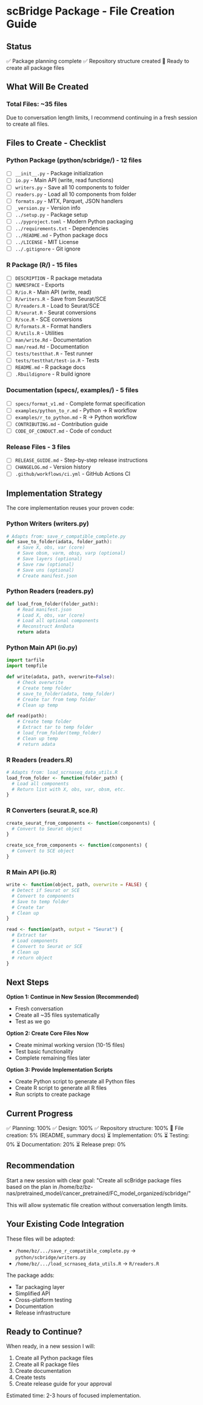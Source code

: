 # scBridge Package - File Creation Guide

## Status

✅ Package planning complete
✅ Repository structure created
🔄 Ready to create all package files

## What Will Be Created

### Total Files: ~35 files

Due to conversation length limits, I recommend continuing in a fresh session to create all files.

## Files to Create - Checklist

### Python Package (python/scbridge/) - 12 files
- [ ] `__init__.py` - Package initialization
- [ ] `io.py` - Main API (write, read functions)
- [ ] `writers.py` - Save all 10 components to folder
- [ ] `readers.py` - Load all 10 components from folder
- [ ] `formats.py` - MTX, Parquet, JSON handlers
- [ ] `_version.py` - Version info
- [ ] `../setup.py` - Package setup
- [ ] `../pyproject.toml` - Modern Python packaging
- [ ] `../requirements.txt` - Dependencies
- [ ] `../README.md` - Python package docs
- [ ] `../LICENSE` - MIT License
- [ ] `../.gitignore` - Git ignore

### R Package (R/) - 15 files
- [ ] `DESCRIPTION` - R package metadata
- [ ] `NAMESPACE` - Exports
- [ ] `R/io.R` - Main API (write, read)
- [ ] `R/writers.R` - Save from Seurat/SCE
- [ ] `R/readers.R` - Load to Seurat/SCE
- [ ] `R/seurat.R` - Seurat conversions
- [ ] `R/sce.R` - SCE conversions
- [ ] `R/formats.R` - Format handlers
- [ ] `R/utils.R` - Utilities
- [ ] `man/write.Rd` - Documentation
- [ ] `man/read.Rd` - Documentation
- [ ] `tests/testthat.R` - Test runner
- [ ] `tests/testthat/test-io.R` - Tests
- [ ] `README.md` - R package docs
- [ ] `.Rbuildignore` - R build ignore

### Documentation (specs/, examples/) - 5 files
- [ ] `specs/format_v1.md` - Complete format specification
- [ ] `examples/python_to_r.md` - Python → R workflow
- [ ] `examples/r_to_python.md` - R → Python workflow
- [ ] `CONTRIBUTING.md` - Contribution guide
- [ ] `CODE_OF_CONDUCT.md` - Code of conduct

### Release Files - 3 files
- [ ] `RELEASE_GUIDE.md` - Step-by-step release instructions
- [ ] `CHANGELOG.md` - Version history
- [ ] `.github/workflows/ci.yml` - GitHub Actions CI

## Implementation Strategy

The core implementation reuses your proven code:

### Python Writers (writers.py)
```python
# Adapts from: save_r_compatible_complete.py
def save_to_folder(adata, folder_path):
    # Save X, obs, var (core)
    # Save obsm, varm, obsp, varp (optional)
    # Save layers (optional)
    # Save raw (optional)
    # Save uns (optional)
    # Create manifest.json
```

### Python Readers (readers.py)
```python
def load_from_folder(folder_path):
    # Read manifest.json
    # Load X, obs, var (core)
    # Load all optional components
    # Reconstruct AnnData
    return adata
```

### Python Main API (io.py)
```python
import tarfile
import tempfile

def write(adata, path, overwrite=False):
    # Check overwrite
    # Create temp folder
    # save_to_folder(adata, temp_folder)
    # Create tar from temp folder
    # Clean up temp

def read(path):
    # Create temp folder
    # Extract tar to temp folder
    # load_from_folder(temp_folder)
    # Clean up temp
    # return adata
```

### R Readers (readers.R)
```r
# Adapts from: load_scrnaseq_data_utils.R
load_from_folder <- function(folder_path) {
  # Load all components
  # Return list with X, obs, var, obsm, etc.
}
```

### R Converters (seurat.R, sce.R)
```r
create_seurat_from_components <- function(components) {
  # Convert to Seurat object
}

create_sce_from_components <- function(components) {
  # Convert to SCE object
}
```

### R Main API (io.R)
```r
write <- function(object, path, overwrite = FALSE) {
  # Detect if Seurat or SCE
  # Convert to components
  # Save to temp folder
  # Create tar
  # Clean up
}

read <- function(path, output = "Seurat") {
  # Extract tar
  # Load components
  # Convert to Seurat or SCE
  # Clean up
  # return object
}
```

## Next Steps

**Option 1: Continue in New Session (Recommended)**
- Fresh conversation
- Create all ~35 files systematically
- Test as we go

**Option 2: Create Core Files Now**
- Create minimal working version (10-15 files)
- Test basic functionality
- Complete remaining files later

**Option 3: Provide Implementation Scripts**
- Create Python script to generate all Python files
- Create R script to generate all R files
- Run scripts to create package

## Current Progress

✅ Planning: 100%
✅ Design: 100%
✅ Repository structure: 100%
🔄 File creation: 5% (README, summary docs)
⏳ Implementation: 0%
⏳ Testing: 0%
⏳ Documentation: 20%
⏳ Release prep: 0%

## Recommendation

Start a new session with clear goal:
"Create all scBridge package files based on the plan in /home/bz/bz-nas/pretrained_model/cancer_pretrained/FC_model_organized/scbridge/"

This will allow systematic file creation without conversation length limits.

## Your Existing Code Integration

These files will be adapted:
- `/home/bz/.../save_r_compatible_complete.py` → `python/scbridge/writers.py`
- `/home/bz/.../load_scrnaseq_data_utils.R` → `R/readers.R`

The package adds:
- Tar packaging layer
- Simplified API
- Cross-platform testing
- Documentation
- Release infrastructure

## Ready to Continue?

When ready, in a new session I will:
1. Create all Python package files
2. Create all R package files
3. Create documentation
4. Create tests
5. Create release guide for your approval

Estimated time: 2-3 hours of focused implementation.
